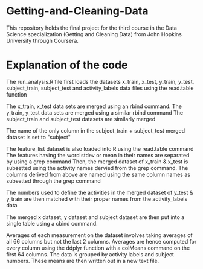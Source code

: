 # Getting-and-Cleaning-Data
This repository holds the final project for the third course in the Data Science specialization (Getting and Cleaning Data) from John Hopkins University through Coursera.

# Explanation of the code
The run_analysis.R file first loads the datasets x_train, x_test, y_train, y_test, subject_train, subject_test and activity_labels data files using the read.table function

The x_train, x_test data sets are merged using an rbind command.
The y_train, y_test data sets are merged using a similar rbind command
The subject_train and subject_test datasets are similarly merged

The name of the only column in the subject_train + subject_test merged dataset is set to "subject"

The feature_list dataset is also loaded into R using the read.table command
The features having the word stdev or mean in their names are separated by using a grep command
Then, the merged dataset of x_train & x_test is subsetted using the activity names dervied from the grep command. 
The columns derived from above are named using the same column names as subsetted through the grep command

The numbers used to define the activities in the merged dataset of y_test & y_train are then matched with their proper names from the activity_labels data

The merged x dataset, y dataset and subject dataset are then put into a single table using a cbind command.

Averages of each measurement on the dataset involves taking averages of all 66 columns but not the last 2 columns.
Averages are hence computed for every column using the ddplyr function with a colMeans command on the first 64 columns.
The data is grouped by activity labels and subject numbers.
These means are then written out in a new text file.
